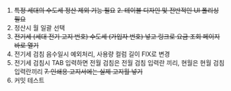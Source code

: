 1. ~~특정 세대의 수도세 정산 제외 기능 필요~~
~~2. 테이블 디자인 및 전반적인 UI 폴리싱 필요~~
3. 정산시 월 일괄 선택
4. ~~전기세 (세대 전기 고지 번호) 수도세 (가입자 번호) 넣고 링크로 요금 조회 페이지 바로 열기~~
5. 전기세 검침 음수일시 예외처리, 사용량 컬럼 길이 FIX로 변경
6. 전기세 검침시 TAB 입력하면 전월 검침은 전월 검침 입력란 끼리, 현월은 현월 검침 입력란끼리
~~7. 인쇄용 고지서에는 실제 고지월 넣기~~
8. 커밋 테스트